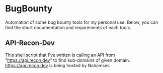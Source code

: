 # BugBounty
Automation of some bug bounty tools for my personal use.
Below, you can find the short documentation and requirements of each tools.

## API-Recon-Dev
This shell script that I've written is calling an API from "https://api.recon.dev" to find sub-domains of given domain.
https://api.recon.dev is being hosted by Nahamsec


